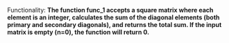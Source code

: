 Functionality: **The function func_1 accepts a square matrix where each element is an integer, calculates the sum of the diagonal elements (both primary and secondary diagonals), and returns the total sum. If the input matrix is empty (n=0), the function will return 0.**